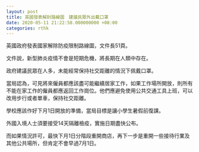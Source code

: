 ```yaml
---
layout: post
title: 英國發表解封路線圖　建議民眾外出戴口罩
date: 2020-05-11 21:22:58.000000000 +08:00
categories: rthk
---
```


英國政府發表國家解除防疫限制路線圖，文件長51頁。

文件說，新型肺炎疫情不會是短期危機，將長期在人類中存在。

政府建議民眾在人多，未能經常保持社交距離的情況下佩戴口罩。

當局認為，可見將來僱員都應該盡可能繼續居家工作，如果工作場所開放，則所有不能在家工作的僱員都應返回工作崗位。他們應避免使用公共交通工具上班，可以改用步行或者單車，保持社交距離。

學校應該作好下月1日開放的準備，當局目標是讓小學生暑假前復課。

外國入境人士須要接受14天隔離檢疫，實施日期盡快公布。

而如果情況許可，最快下月1日分階段重開商店，再下一步是重開一些接待行業及其他公共場所，但肯定不會早過7月1日。
